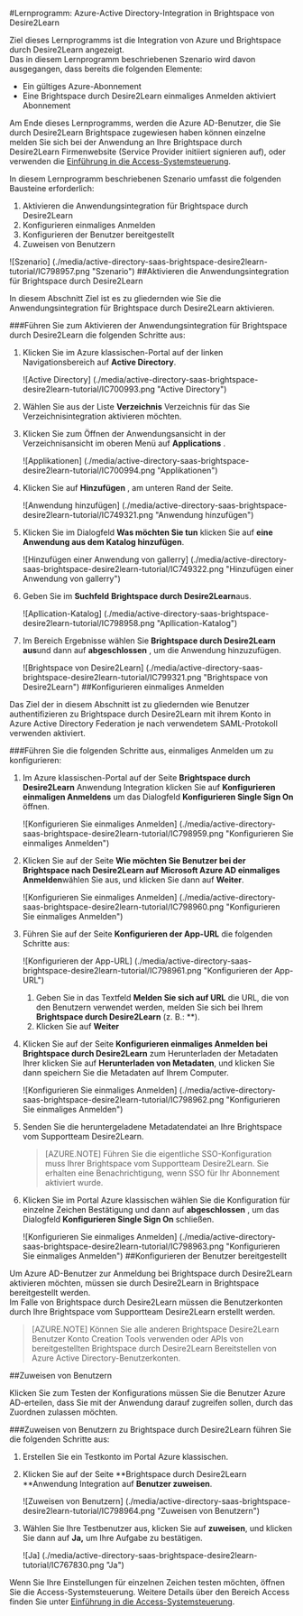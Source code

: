 <properties 
    pageTitle="Lernprogramm: Azure-Active Directory-Integration in Brightspace durch Desire2Learn | Microsoft Azure" 
    description="Erfahren Sie, wie Sie mithilfe von Desire2Learn Brightspace mit Azure Active Directory einmaliges Anmelden, automatisierte Bereitstellung und mehr aktiviert!" 
    services="active-directory" 
    authors="jeevansd"  
    documentationCenter="na" 
    manager="femila"/>
<tags 
    ms.service="active-directory" 
    ms.devlang="na" 
    ms.topic="article" 
    ms.tgt_pltfrm="na" 
    ms.workload="identity" 
    ms.date="09/29/2016" 
    ms.author="jeedes" />

#<a name="tutorial-azure-active-directory-integration-with-brightspace-by-desire2learn"></a>Lernprogramm: Azure-Active Directory-Integration in Brightspace von Desire2Learn

Ziel dieses Lernprogramms ist die Integration von Azure und Brightspace durch Desire2Learn angezeigt.  
Das in diesem Lernprogramm beschriebenen Szenario wird davon ausgegangen, dass bereits die folgenden Elemente:

-   Ein gültiges Azure-Abonnement
-   Eine Brightspace durch Desire2Learn einmaliges Anmelden aktiviert Abonnement

Am Ende dieses Lernprogramms, werden die Azure AD-Benutzer, die Sie durch Desire2Learn Brightspace zugewiesen haben können einzelne melden Sie sich bei der Anwendung an Ihre Brightspace durch Desire2Learn Firmenwebsite (Service Provider initiiert signieren auf), oder verwenden die [Einführung in die Access-Systemsteuerung](active-directory-saas-access-panel-introduction.md).

In diesem Lernprogramm beschriebenen Szenario umfasst die folgenden Bausteine erforderlich:

1.  Aktivieren die Anwendungsintegration für Brightspace durch Desire2Learn
2.  Konfigurieren einmaliges Anmelden
3.  Konfigurieren der Benutzer bereitgestellt
4.  Zuweisen von Benutzern

![Szenario] (./media/active-directory-saas-brightspace-desire2learn-tutorial/IC798957.png "Szenario")
##<a name="enabling-the-application-integration-for-brightspace-by-desire2learn"></a>Aktivieren die Anwendungsintegration für Brightspace durch Desire2Learn

In diesem Abschnitt Ziel ist es zu gliedernden wie Sie die Anwendungsintegration für Brightspace durch Desire2Learn aktivieren.

###<a name="to-enable-the-application-integration-for-brightspace-by-desire2learn-perform-the-following-steps"></a>Führen Sie zum Aktivieren der Anwendungsintegration für Brightspace durch Desire2Learn die folgenden Schritte aus:

1.  Klicken Sie im Azure klassischen-Portal auf der linken Navigationsbereich auf **Active Directory**.

    ![Active Directory] (./media/active-directory-saas-brightspace-desire2learn-tutorial/IC700993.png "Active Directory")

2.  Wählen Sie aus der Liste **Verzeichnis** Verzeichnis für das Sie Verzeichnisintegration aktivieren möchten.

3.  Klicken Sie zum Öffnen der Anwendungsansicht in der Verzeichnisansicht im oberen Menü auf **Applications** .

    ![Applikationen] (./media/active-directory-saas-brightspace-desire2learn-tutorial/IC700994.png "Applikationen")

4.  Klicken Sie auf **Hinzufügen** , am unteren Rand der Seite.

    ![Anwendung hinzufügen] (./media/active-directory-saas-brightspace-desire2learn-tutorial/IC749321.png "Anwendung hinzufügen")

5.  Klicken Sie im Dialogfeld **Was möchten Sie tun** klicken Sie auf **eine Anwendung aus dem Katalog hinzufügen**.

    ![Hinzufügen einer Anwendung von gallerry] (./media/active-directory-saas-brightspace-desire2learn-tutorial/IC749322.png "Hinzufügen einer Anwendung von gallerry")

6.  Geben Sie im **Suchfeld** **Brightspace durch Desire2Learn**aus.

    ![Apllication-Katalog] (./media/active-directory-saas-brightspace-desire2learn-tutorial/IC798958.png "Apllication-Katalog")

7.  Im Bereich Ergebnisse wählen Sie **Brightspace durch Desire2Learn aus**und dann auf **abgeschlossen** , um die Anwendung hinzuzufügen.

    ![Brightspace von Desire2Learn] (./media/active-directory-saas-brightspace-desire2learn-tutorial/IC799321.png "Brightspace von Desire2Learn")
##<a name="configuring-single-sign-on"></a>Konfigurieren einmaliges Anmelden

Das Ziel der in diesem Abschnitt ist zu gliedernden wie Benutzer authentifizieren zu Brightspace durch Desire2Learn mit ihrem Konto in Azure Active Directory Federation je nach verwendetem SAML-Protokoll verwenden aktiviert.

###<a name="to-configure-single-sign-on-perform-the-following-steps"></a>Führen Sie die folgenden Schritte aus, einmaliges Anmelden um zu konfigurieren:

1.  Im Azure klassischen-Portal auf der Seite **Brightspace durch Desire2Learn** Anwendung Integration klicken Sie auf **Konfigurieren einmaligen Anmeldens** um das Dialogfeld **Konfigurieren Single Sign On** öffnen.

    ![Konfigurieren Sie einmaliges Anmelden] (./media/active-directory-saas-brightspace-desire2learn-tutorial/IC798959.png "Konfigurieren Sie einmaliges Anmelden")

2.  Klicken Sie auf der Seite **Wie möchten Sie Benutzer bei der Brightspace nach Desire2Learn auf** **Microsoft Azure AD einmaliges Anmelden**wählen Sie aus, und klicken Sie dann auf **Weiter**.

    ![Konfigurieren Sie einmaliges Anmelden] (./media/active-directory-saas-brightspace-desire2learn-tutorial/IC798960.png "Konfigurieren Sie einmaliges Anmelden")

3.  Führen Sie auf der Seite **Konfigurieren der App-URL** die folgenden Schritte aus:

    ![Konfigurieren der App-URL] (./media/active-directory-saas-brightspace-desire2learn-tutorial/IC798961.png "Konfigurieren der App-URL")

    1.  Geben Sie in das Textfeld **Melden Sie sich auf URL** die URL, die von den Benutzern verwendet werden, melden Sie sich bei Ihrem **Brightspace durch Desire2Learn** (z. B.: **).
    2.  Klicken Sie auf **Weiter**

4.  Klicken Sie auf der Seite **Konfigurieren einmaliges Anmelden bei Brightspace durch Desire2Learn** zum Herunterladen der Metadaten Ihrer klicken Sie auf **Herunterladen von Metadaten**, und klicken Sie dann speichern Sie die Metadaten auf Ihrem Computer.

    ![Konfigurieren Sie einmaliges Anmelden] (./media/active-directory-saas-brightspace-desire2learn-tutorial/IC798962.png "Konfigurieren Sie einmaliges Anmelden")

5.  Senden Sie die heruntergeladene Metadatendatei an Ihre Brightspace vom Supportteam Desire2Learn.

    >[AZURE.NOTE] Führen Sie die eigentliche SSO-Konfiguration muss Ihrer Brightspace vom Supportteam Desire2Learn.
Sie erhalten eine Benachrichtigung, wenn SSO für Ihr Abonnement aktiviert wurde.

6.  Klicken Sie im Portal Azure klassischen wählen Sie die Konfiguration für einzelne Zeichen Bestätigung und dann auf **abgeschlossen** , um das Dialogfeld **Konfigurieren Single Sign On** schließen.

    ![Konfigurieren Sie einmaliges Anmelden] (./media/active-directory-saas-brightspace-desire2learn-tutorial/IC798963.png "Konfigurieren Sie einmaliges Anmelden")
##<a name="configuring-user-provisioning"></a>Konfigurieren der Benutzer bereitgestellt

Um Azure AD-Benutzer zur Anmeldung bei Brightspace durch Desire2Learn aktivieren möchten, müssen sie durch Desire2Learn in Brightspace bereitgestellt werden.  
Im Falle von Brightspace durch Desire2Learn müssen die Benutzerkonten durch Ihre Brightspace vom Supportteam Desire2Learn erstellt werden.

>[AZURE.NOTE] Können Sie alle anderen Brightspace Desire2Learn Benutzer Konto Creation Tools verwenden oder APIs von bereitgestellten Brightspace durch Desire2Learn Bereitstellen von Azure Active Directory-Benutzerkonten.

##<a name="assigning-users"></a>Zuweisen von Benutzern

Klicken Sie zum Testen der Konfigurations müssen Sie die Benutzer Azure AD-erteilen, dass Sie mit der Anwendung darauf zugreifen sollen, durch das Zuordnen zulassen möchten.

###<a name="to-assign-users-to-brightspace-by-desire2learn-perform-the-following-steps"></a>Zuweisen von Benutzern zu Brightspace durch Desire2Learn führen Sie die folgenden Schritte aus:

1.  Erstellen Sie ein Testkonto im Portal Azure klassischen.

2.  Klicken Sie auf der Seite **Brightspace durch Desire2Learn **Anwendung Integration auf **Benutzer zuweisen**.

    ![Zuweisen von Benutzern] (./media/active-directory-saas-brightspace-desire2learn-tutorial/IC798964.png "Zuweisen von Benutzern")

3.  Wählen Sie Ihre Testbenutzer aus, klicken Sie auf **zuweisen**, und klicken Sie dann auf **Ja,** um Ihre Aufgabe zu bestätigen.

    ![Ja] (./media/active-directory-saas-brightspace-desire2learn-tutorial/IC767830.png "Ja")

Wenn Sie Ihre Einstellungen für einzelnen Zeichen testen möchten, öffnen Sie die Access-Systemsteuerung. Weitere Details über den Bereich Access finden Sie unter [Einführung in die Access-Systemsteuerung](active-directory-saas-access-panel-introduction.md).
